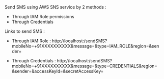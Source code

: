 Send SMS using AWS SNS service by 2 methods :
- Through IAM Role permissions
- Through Credentials

Links to send SMS :

-	Through IAM Role :
	http://localhost:<port>/sendSMS?mobileNo=+91XXXXXXXXXX&message=<Your Message>&type=IAM_ROLE&region=<AWS Region>&sender=<Any String>

-	Through Credentials :
	http://localhost:<port>/sendSMS?mobileNo=+91XXXXXXXXXX&message=<Your Message>&type=CREDENTIALS&region=<AWS Region>&sender=<Any String>&accessKeyId=<Your Access Key>&secretAccessKey=<Your Secret Access>

